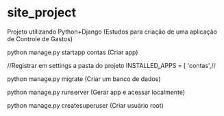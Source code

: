 # site_project
Projeto utilizando Python+Django (Estudos para criação de uma aplicação de Controle de Gastos)

python manage.py startapp contas (Criar app)

//Registrar em settings
a pasta do projeto
INSTALLED_APPS = [
'contas',//

python manage.py migrate (Criar um banco de dados)

python manage.py runserver (Gerar app e acessar localmente)

python manage.py createsuperuser (Criar usuário root)
